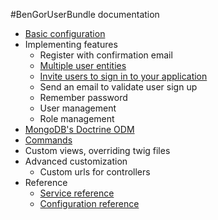 #BenGorUserBundle documentation

* [Basic configuration](basic_configuration.md)
* Implementing features
    * Register with confirmation email
    * [Multiple user entities](multiple_users.md)
    * [Invite users to sign in to your application](invitation_system.md)
    * Send an email to validate user sign up
    * Remember password
    * User management
    * Role management
* [MongoDB's Doctrine ODM](doctrine_odm_mongodb.md)
* [Commands](commands.md)
* Custom views, overriding twig files
* Advanced customization
    * Custom urls for controllers
* Reference
    * [Service reference](service_reference.md)
    * [Configuration reference](configuration_reference.md)
